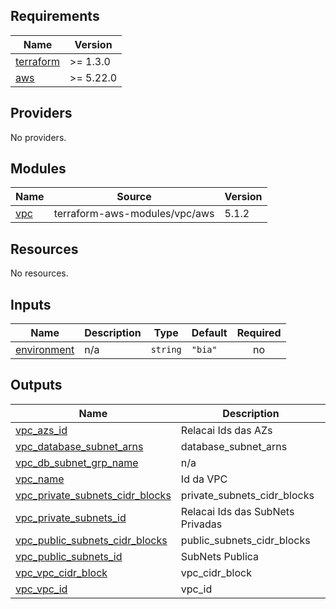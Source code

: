 <!-- BEGIN_TF_DOCS -->
## Requirements

| Name | Version |
|------|---------|
| <a name="requirement_terraform"></a> [terraform](#requirement\_terraform) | >= 1.3.0 |
| <a name="requirement_aws"></a> [aws](#requirement\_aws) | >= 5.22.0 |

## Providers

No providers.

## Modules

| Name | Source | Version |
|------|--------|---------|
| <a name="module_vpc"></a> [vpc](#module\_vpc) | terraform-aws-modules/vpc/aws | 5.1.2 |

## Resources

No resources.

## Inputs

| Name | Description | Type | Default | Required |
|------|-------------|------|---------|:--------:|
| <a name="input_environment"></a> [environment](#input\_environment) | n/a | `string` | `"bia"` | no |

## Outputs

| Name | Description |
|------|-------------|
| <a name="output_vpc_azs_id"></a> [vpc\_azs\_id](#output\_vpc\_azs\_id) | Relacai Ids das AZs |
| <a name="output_vpc_database_subnet_arns"></a> [vpc\_database\_subnet\_arns](#output\_vpc\_database\_subnet\_arns) | database\_subnet\_arns |
| <a name="output_vpc_db_subnet_grp_name"></a> [vpc\_db\_subnet\_grp\_name](#output\_vpc\_db\_subnet\_grp\_name) | n/a |
| <a name="output_vpc_name"></a> [vpc\_name](#output\_vpc\_name) | Id da VPC |
| <a name="output_vpc_private_subnets_cidr_blocks"></a> [vpc\_private\_subnets\_cidr\_blocks](#output\_vpc\_private\_subnets\_cidr\_blocks) | private\_subnets\_cidr\_blocks |
| <a name="output_vpc_private_subnets_id"></a> [vpc\_private\_subnets\_id](#output\_vpc\_private\_subnets\_id) | Relacai Ids das SubNets Privadas |
| <a name="output_vpc_public_subnets_cidr_blocks"></a> [vpc\_public\_subnets\_cidr\_blocks](#output\_vpc\_public\_subnets\_cidr\_blocks) | public\_subnets\_cidr\_blocks |
| <a name="output_vpc_public_subnets_id"></a> [vpc\_public\_subnets\_id](#output\_vpc\_public\_subnets\_id) | SubNets Publica |
| <a name="output_vpc_vpc_cidr_block"></a> [vpc\_vpc\_cidr\_block](#output\_vpc\_vpc\_cidr\_block) | vpc\_cidr\_block |
| <a name="output_vpc_vpc_id"></a> [vpc\_vpc\_id](#output\_vpc\_vpc\_id) | vpc\_id |
<!-- END_TF_DOCS -->